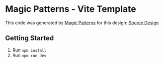 # Magic Patterns - Vite Template

This code was generated by [Magic Patterns](https://magicpatterns.com) for this design: [Source Design](https://www.magicpatterns.com/c/dhn3wpayhenuoahde9aovi)

## Getting Started

1. Run `npm install`
2. Run `npm run dev`
